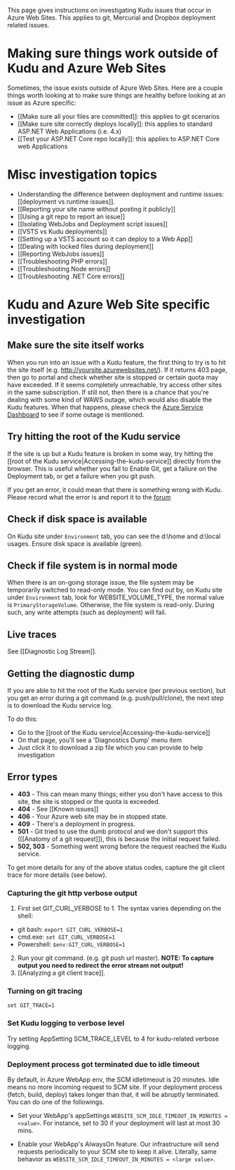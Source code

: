 This page gives instructions on investigating Kudu issues that occur in Azure Web Sites. This applies to git, Mercurial and Dropbox deployment related issues.

# Making sure things work outside of Kudu and Azure Web Sites

Sometimes, the issue exists outside of Azure Web Sites. Here are a couple things worth looking at to make sure things are healthy before looking at an issue as Azure specific:

* [[Make sure all your files are committed]]: this applies to git scenarios
* [[Make sure site correctly deploys locally]]: this applies to standard ASP.NET Web Applications (i.e. 4.x)
* [[Test your ASP.NET Core repo locally]]: this applies to ASP.NET Core web Applications

# Misc investigation topics

- Understanding the difference between deployment and runtime issues: [[deployment vs runtime issues]].
- [[Reporting your site name without posting it publicly]]
- [[Using a git repo to report an issue]]
- [[Isolating WebJobs and Deployment script issues]]
- [[VSTS vs Kudu deployments]]
- [[Setting up a VSTS account so it can deploy to a Web App]]
- [[Dealing with locked files during deployment]]
- [[Reporting WebJobs issues]]
- [[Troubleshooting PHP errors]]
- [[Troubleshooting Node errors]]
- [[Troubleshooting .NET Core errors]]

# Kudu and Azure Web Site specific investigation

## Make sure the site itself works

When you run into an issue with a Kudu feature, the first thing to try is to hit the site itself (e.g. http://yoursite.azurewebsites.net/).  If it returns 403 page, then go to portal and check whether site is stopped or certain quota may have exceeded.  If it seems completely unreachable, try access other sites in the same subscription.   If still not, then there is a chance that you're dealing with some kind of WAWS outage, which would also disable the Kudu features. When that happens, please check the [Azure Service Dashboard](http://www.windowsazure.com/en-us/support/service-dashboard/) to see if some outage is mentioned.

## Try hitting the root of the Kudu service

If the site is up but a Kudu feature is broken in some way, try hitting the [[root of the Kudu service|Accessing-the-kudu-service]] directly from the browser. This is useful whether you fail to Enable Git, get a failure on the Deployment tab, or get a failure when you git push.

If you get an error, it could mean that there is something wrong with Kudu. Please record what the error is and report it to the [forum](http://social.msdn.microsoft.com/Forums/en-US/azuregit/threads)

## Check if disk space is available

On Kudu site under `Environment` tab, you can see the d:\home and d:\local usages.   Ensure disk space is available (green).

## Check if file system is in normal mode

When there is an on-going storage issue, the file system may be temporarily switched to read-only mode.  You can find out by, on Kudu site under `Environment` tab, look for WEBSITE_VOLUME_TYPE, the normal value is `PrimaryStorageVolume`.  Otherwise, the file system is read-only.   During such, any write attempts (such as deployment) will fail. 

## Live traces

See [[Diagnostic Log Stream]].

## Getting the diagnostic dump

If you are able to hit the root of the Kudu service (per previous section), but you get an error during a git command (e.g. push/pull/clone), the next step is to download the Kudu service log.

To do this:

* Go to the [[root of the Kudu service|Accessing-the-kudu-service]]
* On that page, you'll see a 'Diagnostics Dump' menu item
* Just click it to download a zip file which you can provide to help investigation

## Error types

* **403** - This can mean many things; either you don't have access to this site, the site is stopped or the quota is exceeded.
* **404** - See [[Known issues]]
* **406** - Your Azure web site may be in stopped state.
* **409** - There's a deployment in progress.
* **501** - Git tried to use the dumb protocol and we don't support this ([[Anatomy of a git request]]), this is because the initial request failed.
* **502, 503** - Something went wrong before the request reached the Kudu service.

To get more details for any of the above status codes, capture the git client trace for more details (see below).

### Capturing the git http verbose output

1. First set GIT_CURL_VERBOSE to 1. The syntax varies depending on the shell:
  * git bash: `export GIT_CURL_VERBOSE=1`
  * cmd.exe: `set GIT_CURL_VERBOSE=1`
  * Powershell: `$env:GIT_CURL_VERBOSE=1`
2. Run your git command. (e.g. git push url master). **NOTE: To capture output you need to redirect the error stream not output!**
3. [[Analyzing a git client trace]].

### Turning on git tracing

    set GIT_TRACE=1

### Set Kudu logging to verbose level

Try setting AppSetting SCM_TRACE_LEVEL to 4 for kudu-related verbose logging.

### Deployment process got terminated due to idle timeout

By default, in Azure WebApp env, the SCM idletimeout is 20 minutes.  Idle means no more incoming request to SCM site.   If your deployment process (fetch, build, deploy) takes longer than that, it will be abruptly terminated.  You can do one of the followings.

* Set your WebApp's appSettings `WEBSITE_SCM_IDLE_TIMEOUT_IN_MINUTES = <value>`.  For instance, set to 30 if your deployment will last at most 30 mins.

* Enable your WebApp's AlwaysOn feature.  Our infrastructure will send requests periodically to your SCM site to keep it alive.   Literally, same behavior as `WEBSITE_SCM_IDLE_TIMEOUT_IN_MINUTES = <large value>`.

